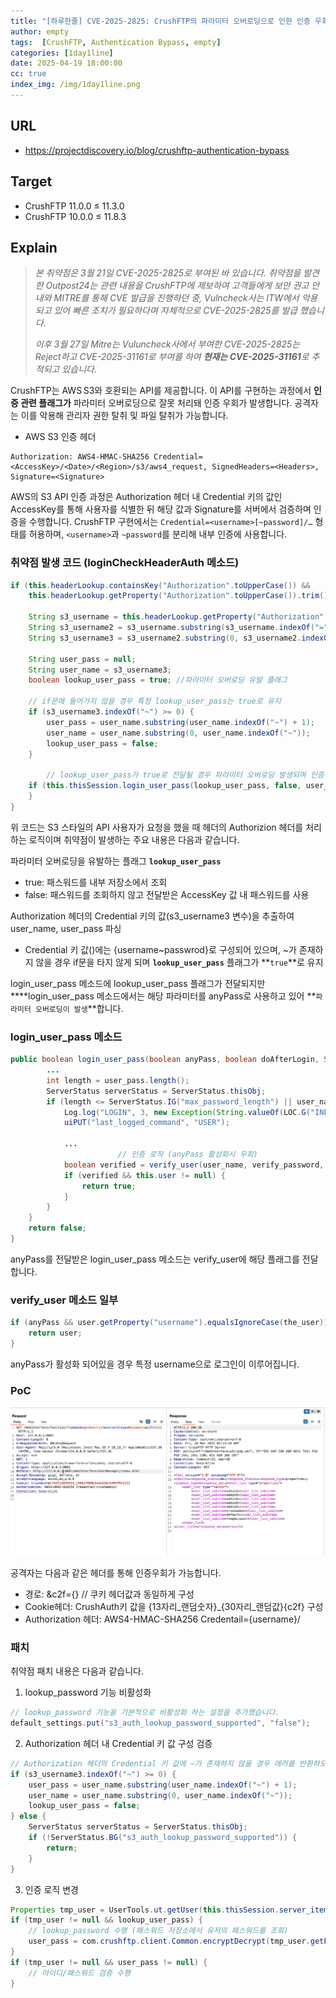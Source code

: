 ```yaml
---
title: "[하루한줄] CVE-2025-2825: CrushFTP의 파라미터 오버로딩으로 인한 인증 우회 취약점"
author: empty
tags:  [CrushFTP, Authentication Bypass, empty]
categories: [1day1line]
date: 2025-04-19 18:00:00
cc: true
index_img: /img/1day1line.png
---
```


## URL

- https://projectdiscovery.io/blog/crushftp-authentication-bypass

## Target

- CrushFTP 11.0.0 ≤ 11.3.0
- CrushFTP 10.0.0 ≤ 11.8.3

## Explain
>*본 취약점은 3월 21일 CVE-2025-2825로 부여된 바 있습니다. 취약점을 발견한 Outpost24는 관련 내용을 CrushFTP에 제보하여 고객들에게 보안 권고 안내와 MITRE를 통해 CVE 발급을 진행하던 중, Vulncheck사는 ITW에서 악용되고 있어 빠른 조치가 필요하다며 자체적으로 CVE-2025-2825를 발급 했습니다.*
>
>*이후 3월 27일 Mitre는 Vuluncheck사에서 부여한 CVE-2025-2825는 Reject하고 CVE-2025-31161로 부여를 하여 **현재는 CVE-2025-31161**로 추적되고 있습니다.*

CrushFTP는 AWS S3와 호환되는 API를 제공합니다. 이 API를 구현하는 과정에서 **인증 관련 플래그가** 파라미터 오버로딩으로 잘못 처리돼 인증 우회가 발생합니다. 공격자는 이를 악용해 관리자 권한 탈취 및 파일 탈취가 가능합니다.

- AWS S3 인증 헤더

```
Authorization: AWS4-HMAC-SHA256 Credential=<AccessKey>/<Date>/<Region>/s3/aws4_request, SignedHeaders=<Headers>, Signature=<Signature>
```

AWS의 S3 API 인증 과정은 Authorization 헤더 내 Credential 키의 값인 AccessKey를 통해 사용자를 식별한 뒤 해당 값과 Signature를 서버에서 검증하며 인증을 수행합니다. CrushFTP 구현에서는 `Credential=<username>[~password]/…` 형태를 허용하며, `<username>`과 `~password`를 분리해 내부 인증에 사용합니다.

### 취약점 발생 코드 (loginCheckHeaderAuth 메소드)

```java
if (this.headerLookup.containsKey("Authorization".toUpperCase()) &&
    this.headerLookup.getProperty("Authorization".toUpperCase()).trim().startsWith("AWS4-HMAC")) {

    String s3_username = this.headerLookup.getProperty("Authorization".toUpperCase()).trim();
    String s3_username2 = s3_username.substring(s3_username.indexOf("=") + 1);
    String s3_username3 = s3_username2.substring(0, s3_username2.indexOf("/"));

    String user_pass = null;
    String user_name = s3_username3;
    boolean lookup_user_pass = true; //파라미터 오버로딩 유발 플래그

    // if문에 들어가지 않을 경우 특정 lookup_user_pass는 true로 유지
    if (s3_username3.indexOf("~") >= 0) {
        user_pass = user_name.substring(user_name.indexOf("~") + 1);
        user_name = user_name.substring(0, user_name.indexOf("~"));
        lookup_user_pass = false;
    }
		
		// lookup_user_pass가 true로 전달될 경우 파라미터 오버로딩 발생되며 인증우회
    if (this.thisSession.login_user_pass(lookup_user_pass, false, user_name, lookup_user_pass ? "" : user_pass)) {
    }
}
```

위 코드는 S3 스타일의 API 사용자가 요청을 했을 때 헤더의 Authorizion 헤더를 처리하는 로직이며 취약점이 발생하는 주요 내용은 다음과 같습니다.

파라미터 오버로딩을 유발하는 플래그 **`lookup_user_pass`** 

- true: 패스워드를 내부 저장소에서 조회
- false: 패스워드를 조회하지 않고 전달받은 AccessKey 값 내 패스워드를 사용

Authorization 헤더의 Credential 키의 값(s3_username3 변수)을 추출하여 user_name, user_pass 파싱

- Credential 키 값(<AcessKey>)에는 {username~passwrod}로 구성되어 있으며, ~가 존재하지 않을 경우 if문을 타지 않게 되며 **`lookup_user_pass`** 플래그가 **`true`**로 유지

login_user_pass 메소드에 lookup_user_pass 플래그가 전달되지만 ****login_user_pass 메소드에서는 해당 파라미터를 anyPass로 사용하고 있어 **`파라미터 오버로딩이 발생`**합니다.

### login_user_pass 메소드

```java
public boolean login_user_pass(boolean anyPass, boolean doAfterLogin, String user_name, String user_pass) throws Exception {                                                                                                                                2     if (user_name.length() <= 2000) {
        ...
        int length = user_pass.length();
        ServerStatus serverStatus = ServerStatus.thisObj;
        if (length <= ServerStatus.IG("max_password_length") || user_name.startsWith("SSO_OIDC_")) {
            Log.log("LOGIN", 3, new Exception(String.valueOf(LOC.G("INFO:Logging in with user:")) + user_name));
            uiPUT("last_logged_command", "USER");

            ...
						// 인증 로직 (anyPass 활성화시 우회)
            boolean verified = verify_user(user_name, verify_password, anyPass, doAfterLogin);
            if (verified && this.user != null) {
                return true;
            }
        }
    }
    return false;
}
```

anyPass를 전달받은 login_user_pass 메소드는 verify_user에 해당 플래그를 전달합니다.

### verify_user 메소드 일부

```java
if (anyPass && user.getProperty("username").equalsIgnoreCase(the_user)) {
    return user;
}
```

anyPass가 활성화 되어있을 경우 특정 username으로 로그인이 이루어집니다.

### PoC

![image.png](CVE-2025-31161/poc.png)

공격자는 다음과 같은 헤더를 통해 인증우회가 가능합니다.

- 경로: &c2f={} // 쿠키 헤더값과 동일하게 구성
- Cookie헤더: CrushAuth키 값을 {13자리_랜덤숫자}_{30자리_랜덤값}{c2f} 구성
- Authorization 헤더: AWS4-HMAC-SHA256 Credentail={username}/

### 패치

취약점 패치 내용은 다음과 같습니다.

1) lookup_password 기능 비활성화

```java
// lookup_password 기능을 기본적으로 비활성화 하는 설정을 추가했습니다.
default_settings.put("s3_auth_lookup_password_supported", "false");
```

2) Authorization 헤더 내 Credential 키 값 구성 검증

```java
// Authorization 헤더의 Credential 키 값에 ~가 존재하지 않을 경우 에러를 반환하도록 수정
if (s3_username3.indexOf("~") >= 0) {
    user_pass = user_name.substring(user_name.indexOf("~") + 1);
    user_name = user_name.substring(0, user_name.indexOf("~"));
    lookup_user_pass = false;
} else {
    ServerStatus serverStatus = ServerStatus.thisObj;
    if (!ServerStatus.BG("s3_auth_lookup_password_supported")) {
        return;
    }
}
```

3) 인증 로직 변경

```java
Properties tmp_user = UserTools.ut.getUser(this.thisSession.server_item.getProperty("linkedServer", ""), user_name);
if (tmp_user != null && lookup_user_pass) {
    // lookup_password 수행 (패스워드 저장소에서 유저의 패스워드를 조회)
    user_pass = com.crushftp.client.Common.encryptDecrypt(tmp_user.getProperty("password"), false);
}
if (tmp_user != null && user_pass != null) {
    // 아이디/패스워드 검증 수행
}
```
